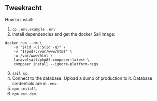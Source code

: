 ## Tweekracht

How to install:

1. `cp .env.example .env`
2. Install dependencies and get the docker Sail image:
```
docker run --rm \
    -u "$(id -u):$(id -g)" \
    -v "$(pwd):/var/www/html" \
    -w /var/www/html \
    laravelsail/php83-composer:latest \
    composer install --ignore-platform-reqs
```
3. `sail up`.
4. Connect to the database. Upload a dump of production to it. Database credentials are in `.env`.
3. `npm install`.
4. `npm run dev`.
